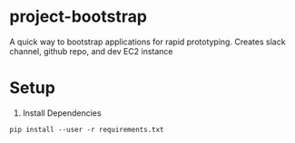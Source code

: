 # project-bootstrap
A quick way to bootstrap applications for rapid prototyping.  Creates slack channel, github repo, and dev EC2 instance

# Setup

1. Install Dependencies

```
pip install --user -r requirements.txt
```
